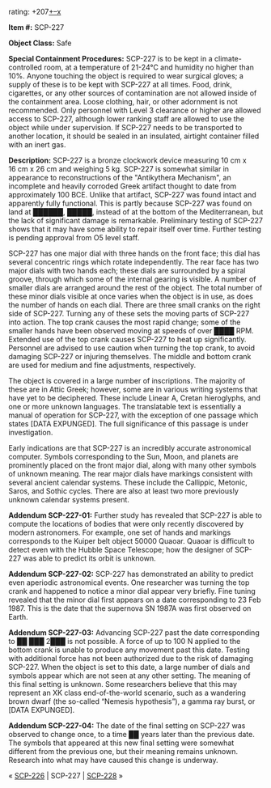 rating: +207[+](javascript:; "I like it")[–](javascript:; "I don't like it")[x](javascript:; "Cancel my vote")

**Item #:** SCP-227

**Object Class:** Safe

**Special Containment Procedures:** SCP-227 is to be kept in a climate-controlled room, at a temperature of 21-24°C and humidity no higher than 10%. Anyone touching the object is required to wear surgical gloves; a supply of these is to be kept with SCP-227 at all times. Food, drink, cigarettes, or any other sources of contamination are not allowed inside of the containment area. Loose clothing, hair, or other adornment is not recommended. Only personnel with Level 3 clearance or higher are allowed access to SCP-227, although lower ranking staff are allowed to use the object while under supervision. If SCP-227 needs to be transported to another location, it should be sealed in an insulated, airtight container filled with an inert gas.

**Description:** SCP-227 is a bronze clockwork device measuring 10 cm x 16 cm x 26 cm and weighing 5 kg. SCP-227 is somewhat similar in appearance to reconstructions of the "Antikythera Mechanism", an incomplete and heavily corroded Greek artifact thought to date from approximately 100 BCE. Unlike that artifact, SCP-227 was found intact and apparently fully functional. This is partly because SCP-227 was found on land at ██████, █████, instead of at the bottom of the Mediterranean, but the lack of significant damage is remarkable. Preliminary testing of SCP-227 shows that it may have some ability to repair itself over time. Further testing is pending approval from O5 level staff.

SCP-227 has one major dial with three hands on the front face; this dial has several concentric rings which rotate independently. The rear face has two major dials with two hands each; these dials are surrounded by a spiral groove, through which some of the internal gearing is visible. A number of smaller dials are arranged around the rest of the object. The total number of these minor dials visible at once varies when the object is in use, as does the number of hands on each dial. There are three small cranks on the right side of SCP-227. Turning any of these sets the moving parts of SCP-227 into action. The top crank causes the most rapid change; some of the smaller hands have been observed moving at speeds of over ████ RPM. Extended use of the top crank causes SCP-227 to heat up significantly. Personnel are advised to use caution when turning the top crank, to avoid damaging SCP-227 or injuring themselves. The middle and bottom crank are used for medium and fine adjustments, respectively.

The object is covered in a large number of inscriptions. The majority of these are in Attic Greek; however, some are in various writing systems that have yet to be deciphered. These include Linear A, Cretan hieroglyphs, and one or more unknown languages. The translatable text is essentially a manual of operation for SCP-227, with the exception of one passage which states \[DATA EXPUNGED\]. The full significance of this passage is under investigation.

Early indications are that SCP-227 is an incredibly accurate astronomical computer. Symbols corresponding to the Sun, Moon, and planets are prominently placed on the front major dial, along with many other symbols of unknown meaning. The rear major dials have markings consistent with several ancient calendar systems. These include the Callippic, Metonic, Saros, and Sothic cycles. There are also at least two more previously unknown calendar systems present.

**Addendum SCP-227-01:** Further study has revealed that SCP-227 is able to compute the locations of bodies that were only recently discovered by modern astronomers. For example, one set of hands and markings corresponds to the Kuiper belt object 50000 Quaoar. Quaoar is difficult to detect even with the Hubble Space Telescope; how the designer of SCP-227 was able to predict its orbit is unknown.

**Addendum SCP-227-02:** SCP-227 has demonstrated an ability to predict even aperiodic astronomical events. One researcher was turning the top crank and happened to notice a minor dial appear very briefly. Fine tuning revealed that the minor dial first appears on a date corresponding to 23 Feb 1987. This is the date that the supernova SN 1987A was first observed on Earth.

**Addendum SCP-227-03:** Advancing SCP-227 past the date corresponding to ██ ███ 2███ is not possible. A force of up to 100 N applied to the bottom crank is unable to produce any movement past this date. Testing with additional force has not been authorized due to the risk of damaging SCP-227. When the object is set to this date, a large number of dials and symbols appear which are not seen at any other setting. The meaning of this final setting is unknown. Some researchers believe that this may represent an XK class end-of-the-world scenario, such as a wandering brown dwarf (the so-called “Nemesis hypothesis”), a gamma ray burst, or \[DATA EXPUNGED\].

**Addendum SCP-227-04:** The date of the final setting on SCP-227 was observed to change once, to a time ██ years later than the previous date. The symbols that appeared at this new final setting were somewhat different from the previous one, but their meaning remains unknown. Research into what may have caused this change is underway.

« [SCP-226](/scp-226) | SCP-227 | [SCP-228](/scp-228) »